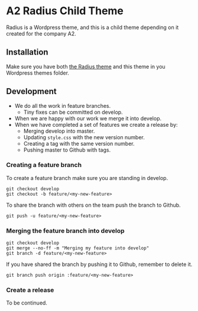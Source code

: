 # A2 Radius Child Theme

Radius is a Wordpress theme, and this is a child theme depending on it created
for the company A2.

## Installation
Make sure you have both [the Radius theme](https://array.is/themes/radius-wordpress-theme/)
and this theme in you Wordpress themes folder.

## Development
* We do all the work in feature branches.
  * Tiny fixes can be committed on develop.
* When we are happy with our work we merge it into develop.
* When we have completed a set of features we create a release by:
  * Merging develop into master.
  * Updating `style.css` with the new version number.
  * Creating a tag with the same version number.
  * Pushing master to Github with tags.

### Creating a feature branch
To create a feature branch make sure you are standing in develop.

```
git checkout develop
git checkout -b feature/<my-new-feature>
```
To share the branch with others on the team push the branch to Github.
```
git push -u feature/<my-new-feature>
```

### Merging the feature branch into develop

```
git checkout develop
git merge --no-ff -m "Merging my feature into develop"
git branch -d feature/<my-new-feature>
```
If you have shared the branch by pushing it to Github, remember to delete it.
```
git branch push origin :feature/<my-new-feature>
```

### Create a release
To be continued.
